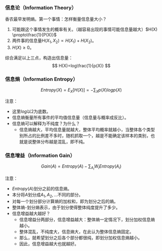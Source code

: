 ### 信息论（Information Theory）

香农最早发明熵。第一个事情：怎样衡量信息量大小？

1. 可能跟这个事情发生的概率有关。（越容易出现的事情可能信息量越大）$H(X)  \propto\frac{1}{P(X)}$
2. 两件事的信息量$H(X_1,X_2)\propto H(X_1)+H(X_2)$。
3. $H(X)\geqslant 0$。

综合满足以上三点，构造出信息量：
$$
H(X)=log\frac{1}{p(X)}
$$

### 信息熵（Information Entropy）

$$
Entropy(X)=E_X[H(X)] =-\sum_{X}p(X)logp(X)
$$

注意：

- 这里$log$以2为底数。
- 信息熵衡量所有事件的平均值信息量（信息量与概率成反比）。
- 信息熵可以解释为不纯度？为什么？
  - 信息熵越大，平均信息量就越大，整体平均概率就越小，当整体各个类型别所占的比例差不多时，随机抓取一个，越是不能确定该样本的类别，也就是说整体分布越是混乱，即不纯。



### 信息增益（Information Gain）

$$
Gain(A) = Entropy(A)-\sum_{A_{i}} W_{i}Entropy(A_{i})
$$

注意：

- $Entropy(A)$划分之前的信息熵。
- 本分将$A$划分成$A_{1},A_{2},\dots$不同的部分。
- 对每一个划分部分计算熵的加权和，即为划分之后的熵。
- 整体熵-划分熵表示，由于划分使得整体纯度提升了多少。
- 信息增益越大越好？
  - 信息增益分两部分，信息增益越大：整体熵一定情况下，划分加权信息熵越小。
  - 整体混乱，不纯度大，信息熵大，在此认为整体信息熵固定。
  - 那么，就希望划分之后各个部分都很纯，即划分加权信息熵越小。
  - 因此，信息增益越大也就越好。



